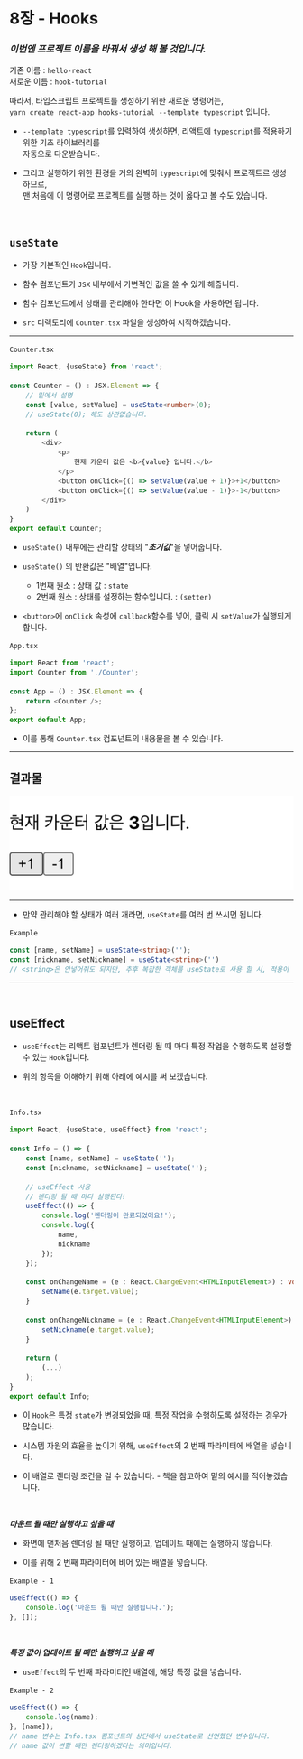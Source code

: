 # 8장 - Hooks

### ***이번엔 프로젝트 이름을 바꿔서 생성 해 볼 것입니다.***

기존 이름 : `hello-react`<br/>
새로운 이름 : `hook-tutorial`<br/>

따라서, 타입스크립트 프로젝트를 생성하기 위한 새로운 명령어는,<br/>
`yarn create react-app hooks-tutorial --template typescript` 입니다.

* `--template typescript`를 입력하여 생성하면, 리액트에 `typescript`를 적용하기 위한 기초 라이브러리를<br/>
자동으로 다운받습니다.
* 그리고 실행하기 위한 환경을 거의 완벽히 `typescript`에 맞춰서 프로젝트르 생성하므로, <br/>
맨 처음에 이 명령어로 프로젝트를 실행 하는 것이 옳다고 볼 수도 있습니다.

   <br/>

## `useState`

* 가장 기본적인 `Hook`입니다.

* 함수 컴포넌트가 `JSX` 내부에서 가변적인 값을 쓸 수 있게 해줍니다.

* 함수 컴포넌트에서 상태를 관리해야 한다면 이 Hook을 사용하면 됩니다.

* `src` 디렉토리에 `Counter.tsx` 파일을 생성하여 시작하겠습니다.
<hr/>

`Counter.tsx`
```typescript
import React, {useState} from 'react';

const Counter = () : JSX.Element => {
    // 밑에서 설명
    const [value, setValue] = useState<number>(0);
    // useState(0); 해도 상관없습니다.

    return (
        <div>
            <p>
                현재 카운터 값은 <b>{value} 입니다.</b>
            </p>
            <button onClick={() => setValue(value + 1)}>+1</button>
            <button onClick={() => setValue(value - 1)}>-1</button>
        </div>
    )
}
export default Counter;
```
* `useState()` 내부에는 관리할 상태의 "***초기값***"을 넣어줍니다.

* `useState()` 의 반환값은 "배열"입니다.
    
    * 1번째 원소 : 상태 값 : `state`
    * 2번째 원소 : 상태를 설정하는 함수입니다. : `(setter)`

* `<button>`에 `onClick` 속성에 `callback`함수를 넣어, 클릭 시 `setValue`가 실행되게 합니다.

`App.tsx`
```typescript
import React from 'react';
import Counter from './Counter';

const App = () : JSX.Element => {
    return <Counter />;
};
export default App;
```
* 이를 통해 `Counter.tsx` 컴포넌트의 내용물을 볼 수 있습니다.

<hr>

## 결과물

![counterValue](../../../img/react-img/ch08-img/counterValue.png)

<hr>

* 만약 관리해야 할 상태가 여러 개라면, `useState`를 여러 번 쓰시면 됩니다.

`Example`
```typescript
const [name, setName] = useState<string>('');
const [nickname, setNickname] = useState<string>('')
// <string>은 안넣어줘도 되지만, 추후 복잡한 객체를 useState로 사용 할 시, 적용이 필요해 집니다.
```

<hr>
   <br>

## useEffect

* `useEffect`는 리액트 컴포넌트가 렌더링 될 때 마다 특정 작업을 수행하도록 설정할 수 있는 `Hook`입니다.

* 위의 항목을 이해하기 위해 아래에 예시를 써 보겠습니다.

   <br/>

`Info.tsx`
```typescript
import React, {useState, useEffect} from 'react';

const Info = () => {
    const [name, setName] = useState('');
    const [nickname, setNickname] = useState('');

    // useEffect 사용
    // 렌더링 될 때 마다 실행된다!
    useEffect(() => {
        console.log('렌더링이 완료되었어요!');
        console.log({
            name,
            nickname
        });
    });

    const onChangeName = (e : React.ChangeEvent<HTMLInputElement>) : void => {
        setName(e.target.value);
    }

    const onChangeNickname = (e : React.ChangeEvent<HTMLInputElement>) : void => {
        setNickname(e.target.value);
    }

    return (
        (...)
    );
}
export default Info;
```



* 이 `Hook`은 특정 `state`가 변경되었을 때, 특정 작업을 수행하도록 설정하는 경우가 많습니다.

* 시스템 자원의 효율을 높이기 위해, `useEffect`의 2 번째 파라미터에 배열을 넣습니다.

* 이 배열로 렌더링 조건을 걸 수 있습니다. - 책을 참고하여 밑의 예시를 적어놓겠습니다.

   <br>

***마운트 될 때만 실행하고 싶을 때***

* 화면에 맨처음 렌더링 될 때만 실행하고, 업데이트 때에는 실행하지 않습니다.

* 이를 위해 2 번째 파라미터에 비어 있는 배열을 넣습니다.

`Example - 1`
```typescript
useEffect(() => {
    console.log('마운트 될 때만 실행됩니다.');
}, []);
```

   <br/>

***특정 값이 업데이트 될 때만 실행하고 싶을 때***

* `useEffect`의 두 번째 파라미터인 배열에, 해당 특정 값을 넣습니다.

`Example - 2`
```typescript
useEffect(() => {
    console.log(name);
}, [name]);
// name 변수는 Info.tsx 컴포넌트의 상단에서 useState로 선언했던 변수입니다.
// name 값이 변할 때만 렌더링하겠다는 의미입니다.
```